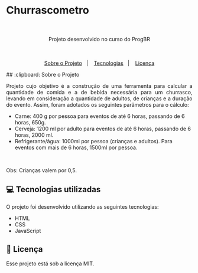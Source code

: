 # Churrascometro
<br>
<br>
<div align="center">
   Projeto desenvolvido no curso do ProgBR
</div>
<br>
<br>
<p align="center">
  <a href="#clipboard-sobre-o-projeto">Sobre o Projeto</a>&nbsp;&nbsp;&nbsp;|&nbsp;&nbsp;&nbsp;
  <a href="#computer-tecnologias-utilizadas">Tecnologias</a>&nbsp;&nbsp;&nbsp;|&nbsp;&nbsp;&nbsp;
  <a href="#closed-book-licença">Licença</a>
</p>
## :clipboard: Sobre o Projeto

<p align="justify">     Projeto cujo objetivo é a construção de uma ferramenta para calcular a quantidade de comida e a de bebida necessária para um churrasco, levando em consideração a quantidade de adultos, de crianças e a duração do evento. Assim, foram adotados os seguintes parâmetros para o cálculo:

- Carne: 400 g por pessoa para eventos de até 6 horas, passando de 6 horas, 650g.
- Cerveja: 1200 ml por adulto para eventos de até 6 horas, passando de 6 horas, 2000 ml.
- Refrigerante/água: 1000ml por pessoa (crianças e adultos). Para eventos com mais de 6 horas, 1500ml por pessoa. 
 
<br>

Obs: Crianças valem por 0,5. 
</p>

## :computer: Tecnologias utilizadas

O projeto foi desenvolvido utilizando as seguintes tecnologias:

- HTML
- CSS
- JavaScript

## :closed_book: Licença

Esse projeto está sob a licença MIT.
